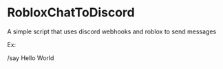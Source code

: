 # RobloxChatToDiscord
A simple script that uses discord webhooks and roblox to send messages


Ex:

/say Hello World
